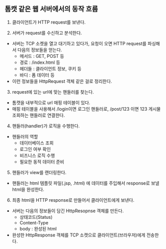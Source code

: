 ## 톰캣 같은 웹 서버에서의 동작 흐름

1. 클라이언트가 HTTP request를 보낸다.

2. 서버가 request를 수신하고 분석한다.
- 서버는 TCP 소켓을 열고 대기하고 있다가, 요청이 오면 HTTP request를 파싱해서 다음의 정보들을 얻는다.
    - 메서드 : GET, POST 등
    - 경로 : /index.html 등
    - 헤더들 : 클라이언트 정보, 쿠키 등
    - 바디 : 폼 데이터 등
- 이런 정보들을 HttpRequest 객체 같은 걸로 정리한다.

3. request에 있는 url에 맞는 핸들러를 찾는다.
- 톰캣을 내부적으로 url 매핑 테이블이 있다. 
- 매핑 테이블을 사용해서 /login이면 로그인 핸들러로, /post/123 이면 123 게시물 조회하는 핸들러로 연결한다.

4. 핸들러(handler)가 로직을 수행한다.
- 핸들러의 역할
    - 데이터베이스 조회
    - 로그인 여부 확인
    - 비즈니스 로직 수행
    - 필요한 동적 데이터 준비

5. 핸들러가 view를 랜더링한다.
- 핸들러는 html 템플릿 파일(.jsp, .html) 에 데이터를 주입해서 response로 보낼 html을 완성한다.

6. 최종 html을 HTTP response로 만들어서 클라이언트에게 보낸다.
- 서버는 다음의 정보들이 담긴 HttpResopnse 객체를 만든다.
    - 상태코드(Status)
    - Content-Type
    - body : 완성된 html
- 완성한 HttpResponse 객체를 TCP 소캣으로 클라이언트(브라우저)에게 전송한다.
